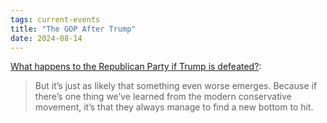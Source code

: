 ```yaml
---
tags: current-events
title: "The GOP After Trump"
date: 2024-08-14
---
```


[What happens to the Republican Party if Trump is defeated?](https://www.dailykos.com/stories/2024/8/14/2263030/-What-happens-to-the-Republican-Party-if-Trump-is-defeated?"):

> But it’s just as likely that something even worse emerges. Because if there’s one thing we’ve learned from the modern conservative movement, it’s that they always manage to find a new bottom to hit.